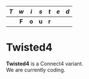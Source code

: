 
| *T* | *w* | *i* | *s* | *t* | *e* | *d* |
|:-:|:-:|:-:|:-:|:-:|:-:|:-:|
|   | **F** | **o** | **u** | **r** |   |   |**

# Twisted4

**Twisted4** is a Connect4 variant.  
We are currently coding.

